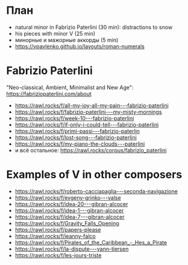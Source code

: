 # План

- natural minor in Fabrizio Paterlini (30 min): distractions to snow
- his pieces with minor V (25 min)
- минорные и мажорные аккорды (5 min)
- https://vpavlenko.github.io/layouts/roman-numerals


# Fabrizio Paterlini

"Neo-classical, Ambient, Minimalist and New Age": https://fabriziopaterlini.com/about

- https://rawl.rocks/f/all-my-joy-all-my-pain---fabrizio-paterlini
- https://rawl.rocks/f/fabrizio-paterlini---my-misty-mornings
- https://rawl.rocks/f/week-10---fabrizio-paterlini
- https://rawl.rocks/f/if-only-i-could-tell---fabrizio-paterlini
- https://rawl.rocks/f/primi-passi---fabrizio-paterlin
- https://rawl.rocks/f/lost-song---fabrizio-paterlini
- https://rawl.rocks/f/my-piano-the-clouds---paterlini
- и всё остальное: https://rawl.rocks/corpus/fabrizio_paterlini


# Examples of V in other composers

- https://rawl.rocks/f/roberto-cacciapaglia---seconda-navigazione
- https://rawl.rocks/f/evgeny-grinko---valse
- https://rawl.rocks/f/idea-20---gibran-alcocer
- https://rawl.rocks/f/idea-1---gibran-alcocer
- https://rawl.rocks/f/idea-7---gibran-alcocer
- https://rawl.rocks/f/Gravity_Falls_Opening
- https://rawl.rocks/f/papers-please
- https://rawl.rocks/f/jeanny-falco
- https://rawl.rocks/f/Pirates_of_the_Caribbean_-_Hes_a_Pirate
- https://rawl.rocks/f/la-dispute---yann-tiersen
- https://rawl.rocks/f/les-jours-triste
